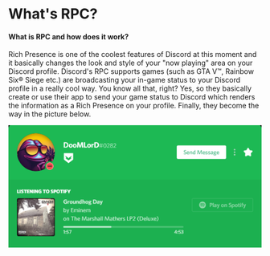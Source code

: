 # What's RPC?

#### What is RPC and how does it work?

Rich Presence is one of the coolest features of Discord at this moment and it basically changes the look and style of your "now playing" area on your Discord profile. Discord's RPC supports games \(such as GTA V™, Rainbow Six® Siege etc.\) are broadcasting your in-game status to your Discord profile in a really cool way. You know all that, right? Yes, so they basically create or use their app to send your game status to Discord which renders the information as a Rich Presence on your profile. Finally, they become the way in the picture below.

![Spotify RPC](../.gitbook/assets/spotify_rpc_example.PNG)

